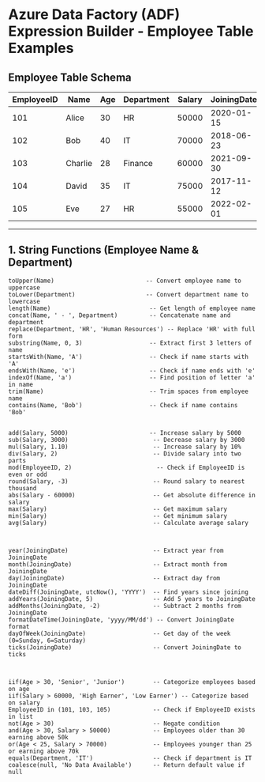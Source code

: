 # Azure Data Factory (ADF) Expression Builder - Employee Table Examples

## Employee Table Schema
| EmployeeID | Name    | Age | Department | Salary  | JoiningDate  |
|-----------|--------|----|------------|--------|-------------|
| 101       | Alice  | 30 | HR         | 50000  | 2020-01-15  |
| 102       | Bob    | 40 | IT         | 70000  | 2018-06-23  |
| 103       | Charlie| 28 | Finance    | 60000  | 2021-09-30  |
| 104       | David  | 35 | IT         | 75000  | 2017-11-12  |
| 105       | Eve    | 27 | HR         | 55000  | 2022-02-01  |

---

## 1. String Functions (Employee Name & Department)

```adf
toUpper(Name)                          -- Convert employee name to uppercase
toLower(Department)                    -- Convert department name to lowercase
length(Name)                            -- Get length of employee name
concat(Name, ' - ', Department)         -- Concatenate name and department
replace(Department, 'HR', 'Human Resources') -- Replace 'HR' with full form
substring(Name, 0, 3)                   -- Extract first 3 letters of name
startsWith(Name, 'A')                   -- Check if name starts with 'A'
endsWith(Name, 'e')                     -- Check if name ends with 'e'
indexOf(Name, 'a')                      -- Find position of letter 'a' in name
trim(Name)                              -- Trim spaces from employee name
contains(Name, 'Bob')                   -- Check if name contains 'Bob'


add(Salary, 5000)                       -- Increase salary by 5000
sub(Salary, 3000)                        -- Decrease salary by 3000
mul(Salary, 1.10)                        -- Increase salary by 10%
div(Salary, 2)                           -- Divide salary into two parts
mod(EmployeeID, 2)                        -- Check if EmployeeID is even or odd
round(Salary, -3)                        -- Round salary to nearest thousand
abs(Salary - 60000)                      -- Get absolute difference in salary
max(Salary)                              -- Get maximum salary
min(Salary)                              -- Get minimum salary
avg(Salary)                              -- Calculate average salary



year(JoiningDate)                        -- Extract year from JoiningDate
month(JoiningDate)                       -- Extract month from JoiningDate
day(JoiningDate)                         -- Extract day from JoiningDate
dateDiff(JoiningDate, utcNow(), 'YYYY')  -- Find years since joining
addYears(JoiningDate, 5)                 -- Add 5 years to JoiningDate
addMonths(JoiningDate, -2)               -- Subtract 2 months from JoiningDate
formatDateTime(JoiningDate, 'yyyy/MM/dd') -- Convert JoiningDate format
dayOfWeek(JoiningDate)                   -- Get day of the week (0=Sunday, 6=Saturday)
ticks(JoiningDate)                       -- Convert JoiningDate to ticks



iif(Age > 30, 'Senior', 'Junior')        -- Categorize employees based on age
iif(Salary > 60000, 'High Earner', 'Low Earner') -- Categorize based on salary
EmployeeID in (101, 103, 105)            -- Check if EmployeeID exists in list
not(Age > 30)                            -- Negate condition
and(Age > 30, Salary > 50000)            -- Employees older than 30 earning above 50k
or(Age < 25, Salary > 70000)             -- Employees younger than 25 or earning above 70k
equals(Department, 'IT')                 -- Check if department is IT
coalesce(null, 'No Data Available')      -- Return default value if null

